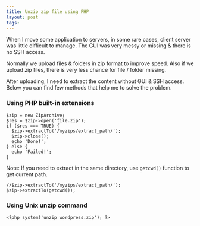 ```yaml
---
title: Unzip zip file using PHP
layout: post
tags:
---
```


When I move some application to servers, in some rare cases, client server was little difficult to manage. The GUI was very messy or missing & there is no SSH access.

Normally we upload files & folders in zip format to improve speed. Also if we upload zip files, there is very less chance for file / folder missing.

After uploading, I need to extract the content without GUI & SSH access. Below you can find few methods that help me to solve the problem.

### Using PHP built-in extensions

	$zip = new ZipArchive;
	$res = $zip->open('file.zip');
	if ($res === TRUE) {
	  $zip->extractTo('/myzips/extract_path/');
	  $zip->close();
	  echo 'Done!';
	} else {
	  echo 'Failed!';
	}

Note: If you need to extract in the same directory, use `getcwd()` function to get current path.

	//$zip->extractTo('/myzips/extract_path/');
	$zip->extractTo(getcwd());

### Using Unix unzip command

	<?php system('unzip wordpress.zip'); ?>
